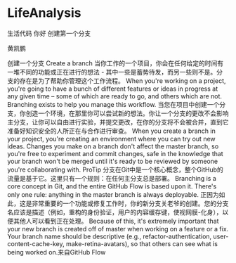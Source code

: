 # LifeAnalysis
生活代码
你好
创建第一个分支

黄凯鹏

创建一个分支 Create a branch 当你工作的一个项目，你会在任何给定的时间有一堆不同的功能或正在进行的想法 - 其中一些是蓄势待发，而另一些则不是。分支的存在是为了帮助你管理这个工作流程。 When you're working on a project, you're going to have a bunch of different features or ideas in progress at any given time – some of which are ready to go, and others which are not. Branching exists to help you manage this workflow. 当您在项目中创建一个分支，你创造一个环境，在那里你可以尝试新的想法。你让一个分支的更改不会影响主分支，让你可以自由进行实验，并提交更改，在你的分支将不会被合并，直到它准备好知识安全的人所正在与合作进行审查。 When you create a branch in your project, you're creating an environment where you can try out new ideas. Changes you make on a branch don't affect the master branch, so you're free to experiment and commit changes, safe in the knowledge that your branch won't be merged until it's ready to be reviewed by someone you're collaborating with. ProTip 分支在Git中是一个核心概念，整个GitHub的流量是基于它。这里只有一个规则：在任何主分支总是部署。 Branching is a core concept in Git, and the entire GitHub Flow is based upon it. There's only one rule: anything in the master branch is always deployable. 正因为如此，这是非常重要的一个功能或修复工作时，你的新分支关老爷的创建。您的分支名应该是描述（例如，重构的身份验证，用户的内容缓存键，使视网膜-化身），以便其他人可以看到正在处理。 Because of this, it's extremely important that your new branch is created off of master when working on a feature or a fix. Your branch name should be descriptive (e.g., refactor-authentication, user-content-cache-key, make-retina-avatars), so that others can see what is being worked on.来自GitHub Flow